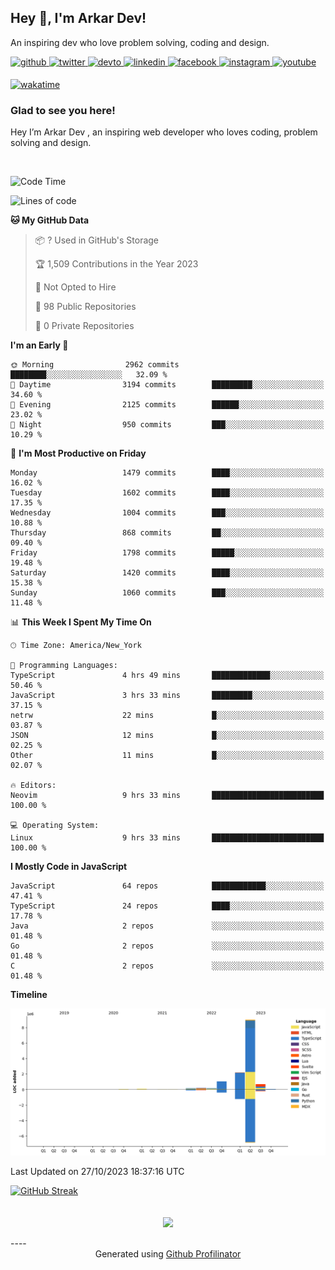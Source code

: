 ## Hey 👋, I'm Arkar Dev!  

An inspiring dev who love problem solving, coding and design.

<a href="https://github.com/Riley1101" target="_blank">
<img src=https://img.shields.io/badge/github-%2324292e.svg?&style=for-the-badge&logo=github&logoColor=white alt=github style="margin-bottom: 5px;" />
</a>
<a href="https://twitter.com/arkardev" target="_blank">
<img src=https://img.shields.io/badge/twitter-%2300acee.svg?&style=for-the-badge&logo=twitter&logoColor=white alt=twitter style="margin-bottom: 5px;" />
</a>
<a href="https://dev.to/riley1101" target="_blank">
<img src=https://img.shields.io/badge/dev.to-%2308090A.svg?&style=for-the-badge&logo=dev.to&logoColor=white alt=devto style="margin-bottom: 5px;" />
</a>
<a href="https://linkedin.com/in/arkar-kaung-myat" target="_blank">
<img src=https://img.shields.io/badge/linkedin-%231E77B5.svg?&style=for-the-badge&logo=linkedin&logoColor=white alt=linkedin style="margin-bottom: 5px;" />
</a>
<a href="https://www.facebook.com/riley.eileen.75" target="_blank">
<img src=https://img.shields.io/badge/facebook-%232E87FB.svg?&style=for-the-badge&logo=facebook&logoColor=white alt=facebook style="margin-bottom: 5px;" />
</a>
<a href="https://instagram.com/rileys1101" target="_blank">
<img src=https://img.shields.io/badge/instagram-%23000000.svg?&style=for-the-badge&logo=instagram&logoColor=white alt=instagram style="margin-bottom: 5px;" />
</a>
<a href="https://www.youtube.com/channel/UC_RfEQCC3gL2AzsFFAABikg" target="_blank">
<img src=https://img.shields.io/badge/youtube-%23EE4831.svg?&style=for-the-badge&logo=youtube&logoColor=white alt=youtube style="margin-bottom: 5px;" />
</a>  
  
[![wakatime](https://wakatime.com/badge/user/cf23b6e3-75f8-4c04-b0e3-273191c8d2ec.svg)](https://wakatime.com/@cf23b6e3-75f8-4c04-b0e3-273191c8d2ec)


### Glad to see you here!  
Hey I’m Arkar Dev , an inspiring web developer who loves coding, problem solving and design.

<br/>

<!--START_SECTION:waka-->
![Code Time](http://img.shields.io/badge/Code%20Time-687%20hrs%2036%20mins-blue)

![Lines of code](https://img.shields.io/badge/From%20Hello%20World%20I%27ve%20Written-13.7%20million%20lines%20of%20code-blue)

**🐱 My GitHub Data** 

> 📦 ? Used in GitHub's Storage 
 > 
> 🏆 1,509 Contributions in the Year 2023
 > 
> 🚫 Not Opted to Hire
 > 
> 📜 98 Public Repositories 
 > 
> 🔑 0 Private Repositories 
 > 
**I'm an Early 🐤** 

```text
🌞 Morning                2962 commits        ████████░░░░░░░░░░░░░░░░░   32.09 % 
🌆 Daytime                3194 commits        █████████░░░░░░░░░░░░░░░░   34.60 % 
🌃 Evening                2125 commits        ██████░░░░░░░░░░░░░░░░░░░   23.02 % 
🌙 Night                  950 commits         ███░░░░░░░░░░░░░░░░░░░░░░   10.29 % 
```
📅 **I'm Most Productive on Friday** 

```text
Monday                   1479 commits        ████░░░░░░░░░░░░░░░░░░░░░   16.02 % 
Tuesday                  1602 commits        ████░░░░░░░░░░░░░░░░░░░░░   17.35 % 
Wednesday                1004 commits        ███░░░░░░░░░░░░░░░░░░░░░░   10.88 % 
Thursday                 868 commits         ██░░░░░░░░░░░░░░░░░░░░░░░   09.40 % 
Friday                   1798 commits        █████░░░░░░░░░░░░░░░░░░░░   19.48 % 
Saturday                 1420 commits        ████░░░░░░░░░░░░░░░░░░░░░   15.38 % 
Sunday                   1060 commits        ███░░░░░░░░░░░░░░░░░░░░░░   11.48 % 
```


📊 **This Week I Spent My Time On** 

```text
🕑︎ Time Zone: America/New_York

💬 Programming Languages: 
TypeScript               4 hrs 49 mins       █████████████░░░░░░░░░░░░   50.46 % 
JavaScript               3 hrs 33 mins       █████████░░░░░░░░░░░░░░░░   37.15 % 
netrw                    22 mins             █░░░░░░░░░░░░░░░░░░░░░░░░   03.87 % 
JSON                     12 mins             █░░░░░░░░░░░░░░░░░░░░░░░░   02.25 % 
Other                    11 mins             █░░░░░░░░░░░░░░░░░░░░░░░░   02.07 % 

🔥 Editors: 
Neovim                   9 hrs 33 mins       █████████████████████████   100.00 % 

💻 Operating System: 
Linux                    9 hrs 33 mins       █████████████████████████   100.00 % 
```

**I Mostly Code in JavaScript** 

```text
JavaScript               64 repos            ████████████░░░░░░░░░░░░░   47.41 % 
TypeScript               24 repos            ████░░░░░░░░░░░░░░░░░░░░░   17.78 % 
Java                     2 repos             ░░░░░░░░░░░░░░░░░░░░░░░░░   01.48 % 
Go                       2 repos             ░░░░░░░░░░░░░░░░░░░░░░░░░   01.48 % 
C                        2 repos             ░░░░░░░░░░░░░░░░░░░░░░░░░   01.48 % 
```



**Timeline**

![Lines of Code chart](https://raw.githubusercontent.com/Riley1101/Riley1101/main/assets/bar_graph.png)


 Last Updated on 27/10/2023 18:37:16 UTC
<!--END_SECTION:waka-->

[![GitHub Streak](https://streak-stats.demolab.com?user=Riley1101)](https://git.io/streak-stats)
  
<br/>  
<div align="center">
<img src="https://komarev.com/ghpvc/?username=Riley1101&&style=flat-square" align="center" />
</div>  
<br/>  
----
<div align="center">Generated using <a href="https://profilinator.rishav.dev/" target="_blank">Github Profilinator</a></div>

